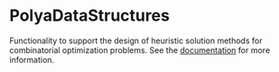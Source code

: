 # PolyaDataStructures

Functionality to support the design of heuristic solution methods for combinatorial optimization problems. See the [documentation](https://michiel-vl.github.io/PolyaDataStructures.jl/dev/iterators/) for more information.

